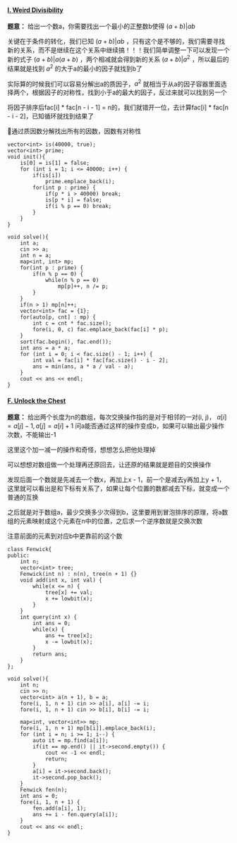 #### [I. Weird Divisibility](https://codeforces.com/gym/104822/problem/I)

**题意：** 给出一个数a，你需要找出一个最小的正整数b使得 $(a + b) | ab$ 

关键在于条件的转化，我们已知 $(a + b) | ab$ ，只有这个是不够的，我们需要寻找新的关系，而不是继续在这个关系中继续搞！！！我们简单调整一下可以发现一个新的式子 $(a + b) | a(a + b)$ ，两个相减就会得到新的关系 $(a + b) | a^2$ ，所以最后的结果就是找到 $a^2$ 的大于a的最小的因子就找到b了

实际算的时候我们可以容易分解出a的质因子，$a^2$ 就相当于从a的因子容器里面选择两个，根据因子的对称性，找到小于a的最大的因子，反过来就可以找到另一个

将因子排序后fac[i] * fac[n - i - 1] = n的，我们就错开一位，去计算fac[i] * fac[n - i - 2]，已知循环就找到结果了

📖通过质因数分解找出所有的因数，因数有对称性

```cpp[]
vector<int> is(40000, true);
vector<int> prime;
void init(){
    is[0] = is[1] = false;
    for (int i = 1; i <= 40000; i++) {
        if(is[i])
            prime.emplace_back(i);
        for(int p : prime) {
            if(p * i > 40000) break;
            is[p * i] = false;
            if(i % p == 0) break;
        }
    }
}

void solve(){
    int a;
    cin >> a;
    int n = a;
    map<int, int> mp;
    for(int p : prime) {
        if(n % p == 0) {
            while(n % p == 0)
                mp[p]++, n /= p;
        }
    }
    if(n > 1) mp[n]++;
    vector<int> fac = {1};
    for(auto[p, cnt] : mp) {
        int c = cnt * fac.size();
        fore(i, 0, c) fac.emplace_back(fac[i] * p);
    }
    sort(fac.begin(), fac.end());
    int ans = a * a;
    for (int i = 0; i < fac.size() - 1; i++) {
        int val = fac[i] * fac[fac.size() - i - 2];
        ans = min(ans, a * a / val - a);
    }
    cout << ans << endl;
}
```

#### [F. Unlock the Chest](https://codeforces.com/gym/106100/problem/F)

**题意：** 给出两个长度为n的数组，每次交换操作指的是对于相邻的一对(i, j)， $a[i] = a[j] - 1, a[j] = a[i] + 1$ 问a能否通过这样的操作变成b，如果可以输出最少操作次数，不能输出-1

这里这个加一减一的操作和奇怪，想想怎么把他处理掉

可以想想对数组做一个处理再还原回去，让还原的结果就是题目的交换操作

发现后面一个数就是先减去一个数x，再加上x - 1，前一个是减去y再加上y + 1，这里就可以看出是和下标有关系了，如果让每个位置的数都减去下标，就变成一个普通的互换

之后就是对于数组a，最少交换多少次得到b，这里要用到冒泡排序的原理，将a数组的元素映射成这个元素在n中的位置，之后求一个逆序数就是交换次数

注意前面的元素到对应b中更靠前的这个数

```cpp[]
class Fenwick{
public:
    int n;
    vector<int> tree;
    Fenwick(int n) : n(n), tree(n + 1) {}
    void add(int x, int val) {
        while(x <= n) {
            tree[x] += val;
            x += lowbit(x);
        }
    }
    int query(int x) {
        int ans = 0;
        while(x) {
            ans += tree[x];
            x -= lowbit(x);
        }
        return ans;
    }
};

void solve(){
    int n;
    cin >> n;
    vector<int> a(n + 1), b = a;
    fore(i, 1, n + 1) cin >> a[i], a[i] -= i;
    fore(i, 1, n + 1) cin >> b[i], b[i] -= i;

    map<int, vector<int>> mp;
    fore(i, 1, n + 1) mp[b[i]].emplace_back(i);
    for (int i = n; i >= 1; i--) {
        auto it = mp.find(a[i]);
        if(it == mp.end() || it->second.empty()) {
            cout << -1 << endl;
            return;
        }
        a[i] = it->second.back();
        it->second.pop_back();
    }
    Fenwick fen(n);
    int ans = 0;
    fore(i, 1, n + 1) {
        fen.add(a[i], 1);
        ans += i - fen.query(a[i]);
    }
    cout << ans << endl;
}
```
